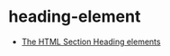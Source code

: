 # heading-element

- [The HTML Section Heading elements](https://developer.mozilla.org/en-US/docs/Web/HTML/Reference/Elements/Heading_Elements)
